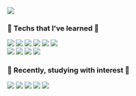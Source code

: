 <img src="https://capsule-render.vercel.app/api?type=wave&color=auto&height=300&section=header&text=Hi,%20I'm%20Yumi!&fontSize=90"/>
<h3>🌴 Techs that I've learned 🌴</h3>
<div>
<img src="https://img.shields.io/badge/Python-3776AB?style=flat-square&logo=Python&logoColor=white"/>&nbsp;<img src="https://img.shields.io/badge/C++-00599C?style=flat-square&logo=C%2B%2B&logoColor=white"/>&nbsp;<img src="https://img.shields.io/badge/Git-F05032?style=flat-square&logo=Git&logoColor=white"/>&nbsp;<img src="https://img.shields.io/badge/HTML5-E34F26?style=flat-square&logo=HTML5&logoColor=white"/>&nbsp;<img src="https://img.shields.io/badge/CSS3-1572B6?style=flat-square&logo=CSS3&logoColor=white"/>&nbsp;<img src="https://img.shields.io/badge/JavaScript-F7DF1E?style=flat-square&logo=JavaScript&logoColor=white"/></div>
<div><img src="https://img.shields.io/badge/Visual%20Studio%20Code-007ACC?style=flat-square&logo=Visual%20Studio%20Code&logoColor=white"/>&nbsp;<img src="https://img.shields.io/badge/Visual Studio-5C2D91?style=flat-square&logo=Visual Studio&logoColor=white"/>&nbsp;<img src="https://img.shields.io/badge/PyCharm-000000?style=flat-square&logo=PyCharm&logoColor=white"/>&nbsp;<img src="https://img.shields.io/badge/Android%20Studio-3DDC84?style=flat-square&logo=Android%20Studio&logoColor=white"/></div>
<h3>🌱 Recently, studying with interest 🌱</h3>
<p>
<img src="https://img.shields.io/badge/Java-007396?style=flat-square&logo=Java&logoColor=white"/>&nbsp;<img src="https://img.shields.io/badge/Spring%20Boot-6DB33F?style=flat-square&logo=Spring%20Boot&logoColor=white"/>&nbsp;<img src="https://img.shields.io/badge/Amazon%20EC2-FF9900?style=flat-square&logo=Amazon%20EC2&logoColor=white"/>&nbsp;<img src="https://img.shields.io/badge/Amazon%20RDS-527FFF?style=flat-square&logo=Amazon%20RDS&logoColor=white"/>&nbsp;<img src="https://img.shields.io/badge/MySQL-4479A1?style=flat-square&logo=MySQL&logoColor=white"/></p>
</p>
